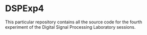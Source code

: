 # DSPExp4

This particular repository contains all the source code for the fourth experiment of the Digital Signal Processing Laboratory sessions. 
